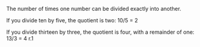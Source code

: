 The number of times one number can be divided exactly into another.

If you divide ten by five, the quotient is two: 10/5 = 2

If you divide thirteen by three, the quotient is four, with a remainder
of one: 13/3 = 4 r.1

